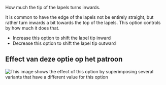 How much the tip of the lapels turns inwards.

It is common to have the edge of the lapels not be entirely straight, but rather turn inwards a bit towards the top of the lapels. This option controls by how much it does that.

- Increase this option to shift the lapel tip inward
- Decrease this option to shift the lapel tip outward

## Effect van deze optie op het patroon

![This image shows the effect of this option by superimposing several variants that have a different value for this option](jaeger_lapelreduction_sample.svg "Effect of this option on the pattern")

